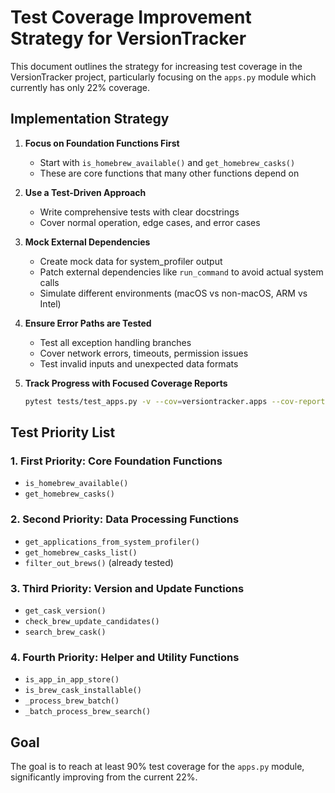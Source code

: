 # Test Coverage Improvement Strategy for VersionTracker

This document outlines the strategy for increasing test coverage in the VersionTracker project, particularly focusing on the `apps.py` module which currently has only 22% coverage.

## Implementation Strategy

1. **Focus on Foundation Functions First**
   - Start with `is_homebrew_available()` and `get_homebrew_casks()`
   - These are core functions that many other functions depend on

2. **Use a Test-Driven Approach**
   - Write comprehensive tests with clear docstrings
   - Cover normal operation, edge cases, and error cases

3. **Mock External Dependencies**
   - Create mock data for system_profiler output
   - Patch external dependencies like `run_command` to avoid actual system calls
   - Simulate different environments (macOS vs non-macOS, ARM vs Intel)

4. **Ensure Error Paths are Tested**
   - Test all exception handling branches
   - Cover network errors, timeouts, permission issues
   - Test invalid inputs and unexpected data formats

5. **Track Progress with Focused Coverage Reports**

   ```bash
   pytest tests/test_apps.py -v --cov=versiontracker.apps --cov-report=term-missing
   ```

## Test Priority List

### 1. First Priority: Core Foundation Functions

- `is_homebrew_available()`
- `get_homebrew_casks()`

### 2. Second Priority: Data Processing Functions

- `get_applications_from_system_profiler()`
- `get_homebrew_casks_list()`
- `filter_out_brews()` (already tested)

### 3. Third Priority: Version and Update Functions

- `get_cask_version()`
- `check_brew_update_candidates()`
- `search_brew_cask()`

### 4. Fourth Priority: Helper and Utility Functions

- `is_app_in_app_store()`
- `is_brew_cask_installable()`
- `_process_brew_batch()`
- `_batch_process_brew_search()`

## Goal

The goal is to reach at least 90% test coverage for the `apps.py` module, significantly improving from the current 22%.
